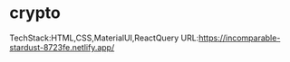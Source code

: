 # crypto
TechStack:HTML,CSS,MaterialUI,ReactQuery
URL:https://incomparable-stardust-8723fe.netlify.app/
